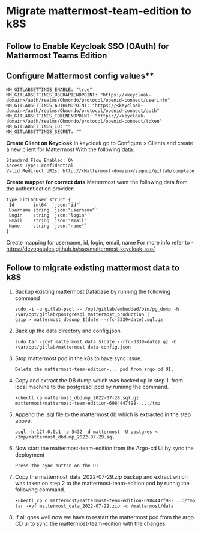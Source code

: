 
# Migrate mattermost-team-edition to k8S  

## Follow to Enable Keycloak SSO (OAuth) for Mattermost Teams Edition

## Configure Mattermost config values**

```text
MM_GITLABSETTINGS_ENABLE: "true"
MM_GITLABSETTINGS_USERAPIENDPOINT: "https://<keycloak-domain>/auth/realms/Obmondo/protocol/openid-connect/userinfo"
MM_GITLABSETTINGS_AUTHENDPOINT: "https://<keycloak-domain>/auth/realms/Obmondo/protocol/openid-connect/auth"
MM_GITLABSETTINGS_TOKENENDPOINT: "https://<keycloak-domain>/auth/realms/Obmondo/protocol/openid-connect/token"
MM_GITLABSETTINGS_ID: ""
MM_GITLABSETTINGS_SECRET: ""
```

**Create Client on Keycloak**
In keycloak go to Configure > Clients and create a new client for
Mattermost With the following data:

```text
Standard Flow Enabled: ON
Access Type: confidential
Valid Redirect URIs: http://<Mattermost-domain>/signup/gitlab/complete
```

**Create mapper for correct data**
Mattermost want the following data from the authentication provider:

```golang
type GitLabUser struct {
 Id       int64  `json:"id"`
 Username string `json:"username"`
 Login    string `json:"login"`
 Email    string `json:"email"`
 Name     string `json:"name"`
}

```

Create mapping for username, id, login, email, name
For more info refer to - <https://devopstales.github.io/sso/mattermost-keycloak-sso/>

## Follow to migrate existing mattermost data to k8S  

1. Backup existing mattermost Database by running the following command

    ```shell
    sudo -i -u gitlab-psql -- /opt/gitlab/embedded/bin/pg_dump -h /var/opt/gitlab/postgresql mattermost_production |
    gzip > mattermost_dbdump_$(date --rfc-3339=date).sql.gz
    ```

2. Back up the data directory and config.json

    ```shell
    sudo tar -zcvf mattermost_data_$(date --rfc-3339=date).gz -C /var/opt/gitlab/mattermost data config.json
    ```

3. Stop mattermost pod in the k8s to have sync issue.

    ```text
    Delete the mattermost-team-edition-... pod from argo cd UI.
    ```

4. Copy and extract the DB dump which was backed up in step 1. from local machine to the postgresql pod by runinng the command.

    ```shell
    kubectl cp mattermost_dbdump_2022-07-28.sql.gz mattermost/mattermost-team-edition-6984447f98-...:/tmp
    ```

5. Append the .sql file to the mattermost db which is extracted in the step above.

    ```shell
    psql -h 127.0.0.1 -p 5432 -d mattermost -U postgres < /tmp/mattermost_dbdump_2022-07-29.sql
    ```

6. Now start the mattermost-team-edition from the Argo-cd UI by sync the deployment

    ```text
    Press the sync button on the UI
    ```

7. Copy the mattermost_data_2022-07-29.zip backup and extract which was taken on step 2 to the
    mattermost-team-edition pod by runnig the following command.

    ```text
    kubectl cp c mattermost/mattermost-team-edition-6984447f98-...:/tmp
    tar -xvf mattermost_data_2022-07-29.zip -c /mattermost/data
    ```

8. If all goes well now we have to restart the mattermost pod from the argo CD ui to sync the
    mattermost-team-edition with the changes.
